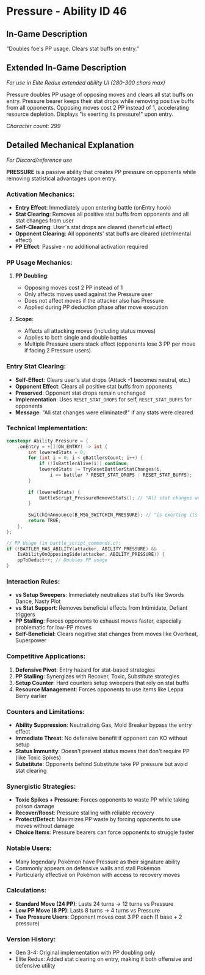 # Pressure - Ability ID 46

## In-Game Description
"Doubles foe's PP usage. Clears stat buffs on entry."

## Extended In-Game Description
*For use in Elite Redux extended ability UI (280-300 chars max)*

Pressure doubles PP usage of opposing moves and clears all stat buffs on entry. Pressure bearer keeps their stat drops while removing positive buffs from all opponents. Opposing moves cost 2 PP instead of 1, accelerating resource depletion. Displays "is exerting its pressure!" upon entry.

*Character count: 299*

## Detailed Mechanical Explanation
*For Discord/reference use*

**PRESSURE** is a passive ability that creates PP pressure on opponents while removing statistical advantages upon entry.

### Activation Mechanics:
- **Entry Effect**: Immediately upon entering battle (onEntry hook)
- **Stat Clearing**: Removes all positive stat buffs from opponents and all stat changes from user
- **Self-Clearing**: User's stat drops are cleared (beneficial effect)
- **Opponent Clearing**: All opponents' stat buffs are cleared (detrimental effect)
- **PP Effect**: Passive - no additional activation required

### PP Usage Mechanics:
1. **PP Doubling**:
   - Opposing moves cost 2 PP instead of 1
   - Only affects moves used against the Pressure user
   - Does not affect moves if the attacker also has Pressure
   - Applied during PP deduction phase after move execution

2. **Scope**:
   - Affects all attacking moves (including status moves)
   - Applies to both single and double battles
   - Multiple Pressure users stack effect (opponents lose 3 PP per move if facing 2 Pressure users)

### Entry Stat Clearing:
- **Self-Effect**: Clears user's stat drops (Attack -1 becomes neutral, etc.)
- **Opponent Effect**: Clears all positive stat buffs from opponents
- **Preserved**: Opponent stat drops remain unchanged
- **Implementation**: Uses `RESET_STAT_DROPS` for self, `RESET_STAT_BUFFS` for opponents
- **Message**: "All stat changes were eliminated!" if any stats were cleared

### Technical Implementation:
```c
constexpr Ability Pressure = {
    .onEntry = +[](ON_ENTRY) -> int {
        int loweredStats = 0;
        for (int i = 0; i < gBattlersCount; i++) {
            if (!IsBattlerAlive(i)) continue;
            loweredStats |= TryResetBattlerStatChanges(i, 
                i == battler ? RESET_STAT_DROPS : RESET_STAT_BUFFS);
        }
        
        if (loweredStats) {
            BattleScript_PressureRemoveStats(); // "All stat changes were eliminated!"
        }
        
        SwitchInAnnounce(B_MSG_SWITCHIN_PRESSURE); // "is exerting its pressure!"
        return TRUE;
    },
};

// PP Usage (in battle_script_commands.c):
if (!BATTLER_HAS_ABILITY(attacker, ABILITY_PRESSURE) && 
    IsAbilityOnOpposingSide(attacker, ABILITY_PRESSURE)) {
    ppToDeduct++; // Doubles PP usage
}
```

### Interaction Rules:
- **vs Setup Sweepers**: Immediately neutralizes stat buffs like Swords Dance, Nasty Plot
- **vs Stat Support**: Removes beneficial effects from Intimidate, Defiant triggers
- **PP Stalling**: Forces opponents to exhaust moves faster, especially problematic for low-PP moves
- **Self-Beneficial**: Clears negative stat changes from moves like Overheat, Superpower

### Competitive Applications:
1. **Defensive Pivot**: Entry hazard for stat-based strategies
2. **PP Stalling**: Synergizes with Recover, Toxic, Substitute strategies  
3. **Setup Counter**: Hard counters setup sweepers that rely on stat buffs
4. **Resource Management**: Forces opponents to use items like Leppa Berry earlier

### Counters and Limitations:
- **Ability Suppression**: Neutralizing Gas, Mold Breaker bypass the entry effect
- **Immediate Threat**: No defensive benefit if opponent can KO without setup
- **Status Immunity**: Doesn't prevent status moves that don't require PP (like Toxic Spikes)
- **Substitute**: Opponents behind Substitute take PP pressure but avoid stat clearing

### Synergistic Strategies:
- **Toxic Spikes + Pressure**: Forces opponents to waste PP while taking poison damage
- **Recover/Roost**: Pressure stalling with reliable recovery
- **Protect/Detect**: Maximizes PP waste by forcing opponents to use moves without damage
- **Choice Items**: Pressure bearers can force opponents to struggle faster

### Notable Users:
- Many legendary Pokémon have Pressure as their signature ability
- Commonly appears on defensive walls and stall Pokémon
- Particularly effective on Pokémon with access to recovery moves

### Calculations:
- **Standard Move (24 PP)**: Lasts 24 turns → 12 turns vs Pressure
- **Low PP Move (8 PP)**: Lasts 8 turns → 4 turns vs Pressure  
- **Two Pressure Users**: Opponent moves cost 3 PP each (1 base + 2 pressure)

### Version History:
- Gen 3-4: Original implementation with PP doubling only
- Elite Redux: Added stat clearing on entry, making it both offensive and defensive utility